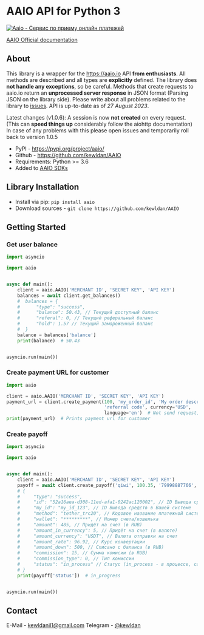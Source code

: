 # AAIO API for Python 3

<a href="https://aaio.io/" target="_blank">
	<img src="https://aaio.io/assets/svg/banners/big/dark-2.svg" title="Aaio - Сервис по приему онлайн платежей">
</a>

[AAIO Official documentation](https://wiki.aaio.io/)

## About

This library is a wrapper for the https://aaio.io API **from enthusiasts**. All methods are described and all types are
**explicitly** defined. The library does **not handle any exceptions**, so be careful. Methods that create requests to aaio.io
return an **unprocessed server response** in JSON format (Parsing JSON on the library side). Please write about all problems related to the library to [issues](https://github.com/kewldan/AAIO/issues). API is up-to-date as of *27 August
2023*.

Latest changes (v1.0.6): A session is now **not created** on every request. (This can **speed things up** considerably follow the aiohttp documentation) In case of any problems with this please open issues and temporarily roll back to version 1.0.5

* PyPl - https://pypi.org/project/aaio/
* Github - https://github.com/kewldan/AAIO
* Requirements: Python >= 3.6
* Added to [AAIO SDKs](https://wiki.aaio.io/priem-platezhei/gotovye-cms-moduli-i-sdk/python-3-sdk)

## Library Installation

* Install via pip: `pip install aaio`
* Download sources - `git clone https://github.com/kewldan/AAIO`

## Getting Started

### Get user balance

```python
import asyncio

import aaio


async def main():
    client = aaio.AAIO('MERCHANT ID', 'SECRET KEY', 'API KEY')
    balances = await client.get_balances()
    #  balances = {
    #      "type": "success",
    #      "balance": 50.43, // Текущий доступный баланс
    #      "referal": 0, // Текущий реферальный баланс
    #      "hold": 1.57 // Текущий замороженный баланс
    #  }
    balance = balances['balance']
    print(balance)  # 50.43


asyncio.run(main())
```

### Create payment URL for customer

```python
import aaio

client = aaio.AAIO('MERCHANT ID', 'SECRET KEY', 'API KEY')
payment_url = client.create_payment(100, 'my_order_id', 'My order description', 'qiwi', 'support@aaio.io',
                                    'referral code', currency='USD',
                                    language='en')  # Not send request, just build a URL from parameters!
print(payment_url)  # Prints payment url for customer
```

### Create payoff

```python
import asyncio

import aaio


async def main():
    client = aaio.AAIO('MERCHANT ID', 'SECRET KEY', 'API KEY')
    payoff = await client.create_payoff('qiwi', 100.35, '79998887766', 'my_payoff_id')
    # {
	#     "type": "success",
	#     "id": "52a16aea-d308-11ed-afa1-0242ac120002", // ID Вывода средств в нашей системе
	#     "my_id": "my_id_123", // ID Вывода средств в Вашей системе
	#     "method": "tether_trc20", // Кодовое название платежной системы
	#     "wallet": "*********", // Номер счета/кошелька
	#     "amount": 485, // Придёт на счет (в RUB)
	#     "amount_in_currency": 5, // Придёт на счет (в валюте)
	#     "amount_currency": "USDT", // Валюта отправки на счет
	#     "amount_rate": 96.92, // Курс конвертации
	#     "amount_down": 500, // Списано с баланса (в RUB)
	#     "commission": 15, // Сумма комисии (в RUB)
	#     "commission_type": 0, // Тип комиссии
	#     "status": "in_process" // Статус (in_process - в процессе, cancel - отменено, success - выполнено)
    # }
    print(payoff['status'])  # in_progress


asyncio.run(main())
```

## Contact
E-Mail - kewldanil1@gmail.com
Telegram - [@kewldan](https://t.me/kewldan)
